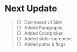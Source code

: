 # Next Update 
> - [ ] Decreased UI Size
> - [ ] Added Paragraphs
> - [ ] Added Colorpicker
> - [ ] Added slider increment
> - [ ] Added paths & flags
